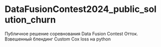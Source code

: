 # DataFusionContest2024_public_solution_churn
Публичное решение соревнования Data Fusion Contest Отток. Взвешенный блендинг Custom Cox loss на python
